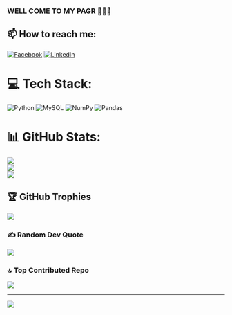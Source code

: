 ### WELL COME TO MY PAGR 👋👋👋


## 📫 How to reach me:
[![Facebook](https://img.shields.io/badge/Facebook-%231877F2.svg?logo=Facebook&logoColor=white)](https://facebook.com/https://www.facebook.com/hieu.130920049) [![LinkedIn](https://img.shields.io/badge/LinkedIn-%230077B5.svg?logo=linkedin&logoColor=white)](https://linkedin.com/in/www.linkedin.com/in/nguyễn-đình-hiếu-818778303) 

# 💻 Tech Stack:
![Python](https://img.shields.io/badge/python-3670A0?style=plastic&logo=python&logoColor=ffdd54) ![MySQL](https://img.shields.io/badge/mysql-%2300000f.svg?style=plastic&logo=mysql&logoColor=white) ![NumPy](https://img.shields.io/badge/numpy-%23013243.svg?style=plastic&logo=numpy&logoColor=white) ![Pandas](https://img.shields.io/badge/pandas-%23150458.svg?style=plastic&logo=pandas&logoColor=white)
# 📊 GitHub Stats:
![](https://github-readme-stats.vercel.app/api?username=nguyendinhhieu1309&theme=dark&hide_border=false&include_all_commits=false&count_private=false)<br/>
![](https://github-readme-streak-stats.herokuapp.com/?user=nguyendinhhieu1309&theme=dark&hide_border=false)<br/>
![](https://github-readme-stats.vercel.app/api/top-langs/?username=nguyendinhhieu1309&theme=dark&hide_border=false&include_all_commits=false&count_private=false&layout=compact)

## 🏆 GitHub Trophies
![](https://github-profile-trophy.vercel.app/?username=nguyendinhhieu1309&theme=radical&no-frame=true&no-bg=true&margin-w=4)

### ✍️ Random Dev Quote
![](https://quotes-github-readme.vercel.app/api?type=horizontal&theme=radical)

### 🔝 Top Contributed Repo
![](https://github-contributor-stats.vercel.app/api?username=nguyendinhhieu1309&limit=5&theme=dark&combine_all_yearly_contributions=true)

---
[![](https://visitcount.itsvg.in/api?id=nguyendinhhieu1309&icon=0&color=0)](https://visitcount.itsvg.in)

<!-- Proudly created with GPRM ( https://gprm.itsvg.in ) -->
